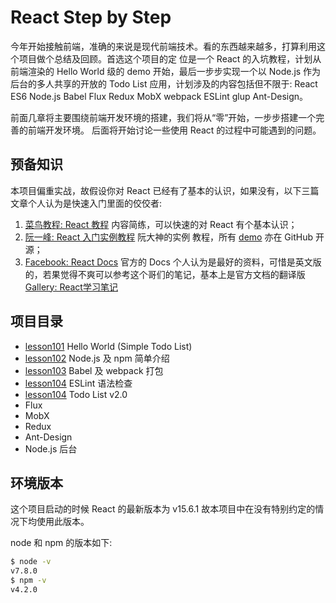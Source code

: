 # React Step by Step

今年开始接触前端，准确的来说是现代前端技术。看的东西越来越多，打算利用这个项目做个总结及回顾。首选这个项目的定
位是一个 React 的入坑教程，计划从前端渲染的 Hello World 级的 demo 开始，最后一步步实现一个以 Node.js 
作为后台的多人共享的开放的 Todo List 应用，计划涉及的内容包括但不限于: React ES6 Node.js Babel Flux 
Redux MobX webpack ESLint glup Ant-Design。

前面几章将主要围绕前端开发环境的搭建，我们将从“零”开始，一步步搭建一个完善的前端开发环境。
后面将开始讨论一些使用 React 的过程中可能遇到的问题。

## 预备知识

本项目偏重实战，故假设你对 React 已经有了基本的认识，如果没有，以下三篇文章个人认为是快速入门里面的佼佼者:

1. [菜鸟教程: React 教程](http://www.runoob.com/react/react-tutorial.html) 内容简练，可以快速的对 
React 有个基本认识；
2. [阮一峰: React 入门实例教程](http://www.ruanyifeng.com/blog/2015/03/react.html) 阮大神的实例
教程，所有 [demo](https://github.com/ruanyf/react-demos) 亦在 GitHub 开源；
3. [Facebook: React Docs](https://facebook.github.io/react/docs/hello-world.html) 官方的 Docs 
个人认为是最好的资料，可惜是英文版的，若果觉得不爽可以参考这个哥们的笔记，基本上是官方文档的翻译版 
[Gallery: React学习笔记](https://blog.gmem.cc/react-study-note)

## 项目目录

* [lesson101](./lesson101/README.md) Hello World (Simple Todo List)
* [lesson102](./lesson102/README.md) Node.js 及 npm 简单介绍
* [lesson103](./lesson103/README.md) Babel 及 webpack 打包
* [lesson104](./lesson104/README.md) ESLint 语法检查
* [lesson104](./lesson105/README.md) Todo List v2.0
* Flux
* MobX
* Redux
* Ant-Design
* Node.js 后台

## 环境版本

这个项目启动的时候 React 的最新版本为 v15.6.1 故本项目中在没有特别约定的情况下均使用此版本。

node 和 npm 的版本如下:

```bash
$ node -v
v7.8.0
$ npm -v
v4.2.0
```
